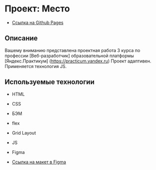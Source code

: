 # Проект: Место

* [Ссылка на Github Pages](https://garant101.github.io/mesto/)

## Описание
Вашему вниманию представлена проектная работа 3 курса по профессии [Веб-разработчик] образовательной платформы [Яндекс.Практикум] (https://practicum.yandex.ru)
Проект адаптивен. Применяется технология JS.

## Используемые технологии
* HTML
* CSS
* БЭМ
* flex
* Grid Layout
* JS
* Figma

* [Ссылка на макет в Figma](https://www.figma.com/file/2cn9N9jSkmxD84oJik7xL7/JavaScript.-Sprint-4?node-id=0%3A1)